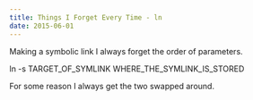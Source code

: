 ```yaml
---
title: Things I Forget Every Time - ln
date: 2015-06-01
---
```


Making a symbolic link I always forget the order of parameters.

  ln -s TARGET_OF_SYMLINK WHERE_THE_SYMLINK_IS_STORED

For some reason I always get the two swapped around.
